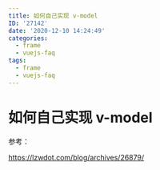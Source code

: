 ```yaml
---
title: 如何自己实现 v-model
ID: '27142'
date: '2020-12-10 14:24:49'
categories:
  - frame
  - vuejs-faq
tags:
  - frame
  - vuejs-faq
---
```


# 如何自己实现 v-model

参考：

https://lzwdot.com/blog/archives/26879/
 
 
 
 
 
 
 
 
 
 
 
 
 
 
 
 
 
 
 
 
 
 

